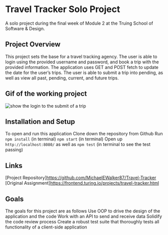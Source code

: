 # Travel Tracker Solo Project

A solo project during the final week of Module 2 at the Truing School of Software & Design.

## Project Overview

This project sets the base for a travel tracking agency. The user is able to login using the provided username and password, and book a trip with the provided information. The application uses GET and POST fetch to update the date for the user’s trips. The user is able to submit a trip into pending, as well as view all past, pending, current, and future trips.

## Gif of the working project

![show the login to the submit of a trip](https://i.imgur.com/8jd7sn5.png)


## Installation and Setup


To open and run this application
Clone down the repository from Github
Run `npm install` (in terminal)
`npm start`  (in terminal)
Open up `http://localhost:8080/`
as well as `npm test`  (in terminal to see the test passing)


## Links


[Project Repository]https://github.com/MichaelEWalker87/Travel-Tracker
[Original Assignment]https://frontend.turing.io/projects/travel-tracker.html


## Goals
The goals for this project are as follows
Use OOP to drive the design of the application and the code
Work with an API to send and receive data
Solidify the code review process
Create a robust test suite that thoroughly tests all functionality of a client-side application
